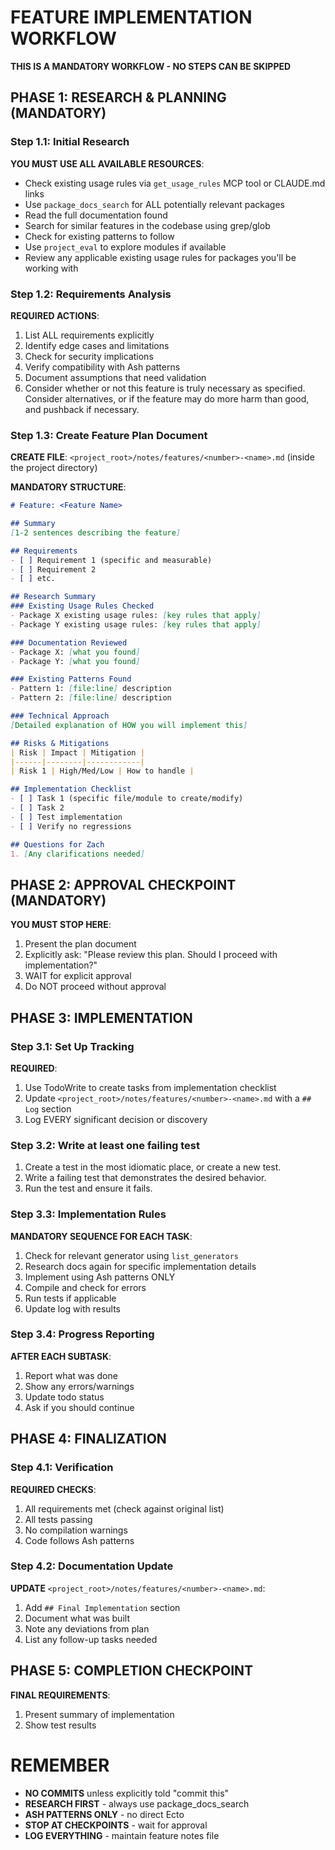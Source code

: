 # FEATURE IMPLEMENTATION WORKFLOW

**THIS IS A MANDATORY WORKFLOW - NO STEPS CAN BE SKIPPED**

## PHASE 1: RESEARCH & PLANNING (MANDATORY)

### Step 1.1: Initial Research
**YOU MUST USE ALL AVAILABLE RESOURCES**:
- Check existing usage rules via `get_usage_rules` MCP tool or CLAUDE.md links
- Use `package_docs_search` for ALL potentially relevant packages
- Read the full documentation found
- Search for similar features in the codebase using grep/glob
- Check for existing patterns to follow
- Use `project_eval` to explore modules if available
- Review any applicable existing usage rules for packages you'll be working with

### Step 1.2: Requirements Analysis
**REQUIRED ACTIONS**:
1. List ALL requirements explicitly
2. Identify edge cases and limitations
3. Check for security implications
4. Verify compatibility with Ash patterns
5. Document assumptions that need validation
6. Consider whether or not this feature is truly necessary as specified. Consider alternatives, or if the feature may do more harm than good, and pushback if necessary.

### Step 1.3: Create Feature Plan Document
**CREATE FILE**: `<project_root>/notes/features/<number>-<name>.md` (inside the project directory)

**MANDATORY STRUCTURE**:
```markdown
# Feature: <Feature Name>

## Summary
[1-2 sentences describing the feature]

## Requirements
- [ ] Requirement 1 (specific and measurable)
- [ ] Requirement 2
- [ ] etc.

## Research Summary
### Existing Usage Rules Checked
- Package X existing usage rules: [key rules that apply]
- Package Y existing usage rules: [key rules that apply]

### Documentation Reviewed
- Package X: [what you found]
- Package Y: [what you found]

### Existing Patterns Found
- Pattern 1: [file:line] description
- Pattern 2: [file:line] description

### Technical Approach
[Detailed explanation of HOW you will implement this]

## Risks & Mitigations
| Risk | Impact | Mitigation |
|------|--------|------------|
| Risk 1 | High/Med/Low | How to handle |

## Implementation Checklist
- [ ] Task 1 (specific file/module to create/modify)
- [ ] Task 2
- [ ] Test implementation
- [ ] Verify no regressions

## Questions for Zach
1. [Any clarifications needed]
```

## PHASE 2: APPROVAL CHECKPOINT (MANDATORY)

**YOU MUST STOP HERE**:
1. Present the plan document
2. Explicitly ask: "Please review this plan. Should I proceed with implementation?"
3. WAIT for explicit approval
4. Do NOT proceed without approval

## PHASE 3: IMPLEMENTATION

### Step 3.1: Set Up Tracking
**REQUIRED**:
1. Use TodoWrite to create tasks from implementation checklist
2. Update `<project_root>/notes/features/<number>-<name>.md` with a `## Log` section
3. Log EVERY significant decision or discovery

### Step 3.2: Write at least one failing test
1. Create a test in the most idiomatic place, or create a new test.
2. Write a failing test that demonstrates the desired behavior.
3. Run the test and ensure it fails.

### Step 3.3: Implementation Rules
**MANDATORY SEQUENCE FOR EACH TASK**:
1. Check for relevant generator using `list_generators`
2. Research docs again for specific implementation details
3. Implement using Ash patterns ONLY
4. Compile and check for errors
5. Run tests if applicable
6. Update log with results

### Step 3.4: Progress Reporting
**AFTER EACH SUBTASK**:
1. Report what was done
2. Show any errors/warnings
3. Update todo status
4. Ask if you should continue

## PHASE 4: FINALIZATION

### Step 4.1: Verification
**REQUIRED CHECKS**:
1. All requirements met (check against original list)
2. All tests passing
3. No compilation warnings
4. Code follows Ash patterns

### Step 4.2: Documentation Update
**UPDATE** `<project_root>/notes/features/<number>-<name>.md`:
1. Add `## Final Implementation` section
2. Document what was built
3. Note any deviations from plan
4. List any follow-up tasks needed

## PHASE 5: COMPLETION CHECKPOINT

**FINAL REQUIREMENTS**:
1. Present summary of implementation
2. Show test results

# REMEMBER

- **NO COMMITS** unless explicitly told "commit this"
- **RESEARCH FIRST** - always use package_docs_search
- **ASH PATTERNS ONLY** - no direct Ecto
- **STOP AT CHECKPOINTS** - wait for approval
- **LOG EVERYTHING** - maintain feature notes file
